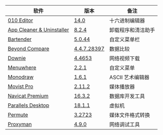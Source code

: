 | 软件                                                                   | 版本                                                                                                                              | 备注               |
| ---------------------------------------------------------------------- | --------------------------------------------------------------------------------------------------------------------------------- | ------------------ |
| [010 Editor](https://www.sweetscape.com/010editor/)                    | [14.0](https://github.com/testpatch/APP-macOS/releases/download/010editor_14.0/010editor_14.0.7z)                                 | 十六进制编辑器     |
| [App Cleaner & Uninstaller](https://nektony.com/mac-app-cleaner)       | [8.2.4](https://github.com/testpatch/APP-macOS/releases/download/AppCleaner%26Uninstaller_8.2.4/App.Cleaner.Uninstaller_8.2.4.7z) | 卸载程序和清洁助手 |
| [Bartender](https://www.macbartender.com/)                             | [5.0.44](https://github.com/testpatch/APP-macOS/releases/download/Bartender_5.0.44/Bartender_5.0.44.7z)                           | 自定义菜单栏       |
| [Beyond Compare](https://www.scootersoftware.com/)                     | [4.4.7.28397](https://github.com/testpatch/APP-macOS/releases/download/BCompareOSX-4.4.7.28397/BCompareOSX-4.4.7.28397.7z)        | 数据比较           |
| [Downie](https://software.charliemonroe.net/downie/)                   | [4.4653](https://github.com/testpatch/APP-macOS/releases/download/Downie_4_4653/Downie_4_4653.7z)                                 | 网络视频下载       |
| [Menuwhere](https://manytricks.com/menuwhere/)                         | [2.2.1](https://github.com/testpatch/APP-macOS/releases/download/Menuwhere_2.2.1/Menuwhere_2.2.1.7z)                              | 自定义菜单         |
| [Monodraw](https://monodraw.helftone.com/)                             | [1.6.1](https://github.com/testpatch/APP-macOS/releases/download/Monodraw_1.6.1/Monodraw_1.6.1.7z)                                | ASCII 艺术编辑器   |
| [Movist Pro](https://movistprime.com/)                                 | [2.11.2](https://github.com/testpatch/APP-macOS/releases/download/MovistPro_2.11.2/MovistPro_2.11.2.7z)                           | 媒体播放器         |
| [Navicat Premium](https://www.navicat.com.cn/products/navicat-premium) | [16.3.2](https://github.com/testpatch/APP-macOS/releases/download/NavicatPremium_16.3.2_CN/NavicatPremium_16.3.2_CN.7z)           | 数据库开发工具     |
| [Parallels Desktop](https://www.parallels.com/products/desktop/)       | [18.1.1](https://github.com/testpatch/APP-macOS/releases/download/ParallelsDesktop_18.1.1/ParallelsDesktop_18.1.1.7z)             | 虚拟机             |
| [Permute](https://software.charliemonroe.net/permute/)                 | [3.2723](https://github.com/testpatch/APP-macOS/releases/download/Permute_3_2723/Permute_3_2723.7z)                               | 媒体文件格式转换   |
| [Proxyman](https://proxyman.io/)                                       | [4.9.0](https://github.com/testpatch/APP-macOS/releases/download/Proxyman_4.9.0/Proxyman_4.9.0.7z)                                | 网络调试工具       |
